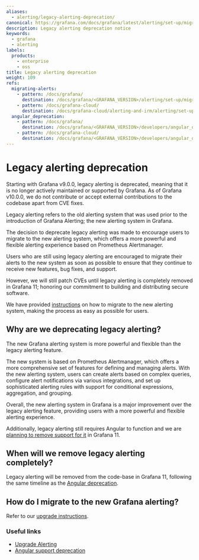 ```yaml
---
aliases:
  - alerting/legacy-alerting-deprecation/
canonical: https://grafana.com/docs/grafana/latest/alerting/set-up/migrating-alerts/legacy-alerting-deprecation/
description: Legacy alerting deprecation notice
keywords:
  - grafana
  - alerting
labels:
  products:
    - enterprise
    - oss
title: Legacy alerting deprecation
weight: 109
refs:
  migrating-alerts:
    - pattern: /docs/grafana/
      destination: /docs/grafana/<GRAFANA_VERSION>/alerting/set-up/migrating-alerts/
    - pattern: /docs/grafana-cloud/
      destination: /docs/grafana-cloud/alerting-and-irm/alerting/set-up/migrating-alerts/
  angular_deprecation:
    - pattern: /docs/grafana/
      destination: /docs/grafana/<GRAFANA_VERSION>/developers/angular_deprecation/
    - pattern: /docs/grafana-cloud/
      destination: /docs/grafana/<GRAFANA_VERSION>/developers/angular_deprecation/
---
```


# Legacy alerting deprecation

Starting with Grafana v9.0.0, legacy alerting is deprecated, meaning that it is no longer actively maintained or supported by Grafana. As of Grafana v10.0.0, we do not contribute or accept external contributions to the codebase apart from CVE fixes.

Legacy alerting refers to the old alerting system that was used prior to the introduction of Grafana Alerting; the new alerting system in Grafana.

The decision to deprecate legacy alerting was made to encourage users to migrate to the new alerting system, which offers a more powerful and flexible alerting experience based on Prometheus Alertmanager.

Users who are still using legacy alerting are encouraged to migrate their alerts to the new system as soon as possible to ensure that they continue to receive new features, bug fixes, and support.

However, we will still patch CVEs until legacy alerting is completely removed in Grafana 11; honoring our commitment to building and distributing secure software.

We have provided [instructions](ref:migrating-alerts) on how to migrate to the new alerting system, making the process as easy as possible for users.

## Why are we deprecating legacy alerting?

The new Grafana alerting system is more powerful and flexible than the legacy alerting feature.

The new system is based on Prometheus Alertmanager, which offers a more comprehensive set of features for defining and managing alerts. With the new alerting system, users can create alerts based on complex queries, configure alert notifications via various integrations, and set up sophisticated alerting rules with support for conditional expressions, aggregation, and grouping.

Overall, the new alerting system in Grafana is a major improvement over the legacy alerting feature, providing users with a more powerful and flexible alerting experience.

Additionally, legacy alerting still requires Angular to function and we are [planning to remove support for it](ref:angular_deprecation) in Grafana 11.

## When will we remove legacy alerting completely?

Legacy alerting will be removed from the code-base in Grafana 11, following the same timeline as the [Angular deprecation](ref:angular_deprecation).

## How do I migrate to the new Grafana alerting?

Refer to our [upgrade instructions](ref:migrating-alerts).

### Useful links

- [Upgrade Alerting](ref:migrating-alerts)
- [Angular support deprecation](ref:angular_deprecation)

